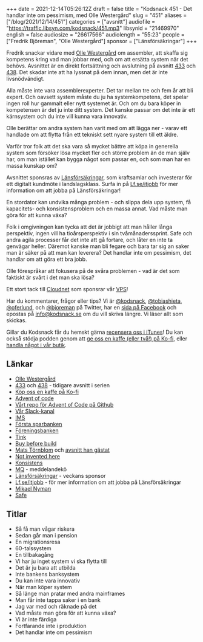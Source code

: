 +++
date = 2021-12-14T05:26:12Z
draft = false
title = "Kodsnack 451 - Det handlar inte om pessimism, med Olle Westergård"
slug = "451"
aliases = ["/blog/2021/12/14/451"]
categories = ["avsnitt"]
audiofile = "https://traffic.libsyn.com/kodsnack/451.mp3"
libsynid = "21469970"
english = false
audiosize = "26617566"
audiolength = "55:23"
people = ["Fredrik Björeman", "Olle Westergård"]
sponsor = ["Länsförsäkringar"]
+++

Fredrik snackar vidare med [Olle Westergård](https://kodsnack.se/people/olle-westerg%C3%A5rd/) om assembler, att skaffa sig kompetens kring vad man jobbar med, och om att ersätta system när det behövs. Avsnittet är en direkt fortsättning och avslutning på avsnitt [433](https://kodsnack.se/433/) och [438](https://kodsnack.se/438/). Det skadar inte att ha lyssnat på dem innan, men det är inte livsnödvändigt.

Alla måste inte vara assemblerexperter. Det tar mellan tre och fem år att bli expert. Och oavsett system måste du ju ha systemkompetens, det spelar ingen roll hur gammalt eller nytt systemet är. Och om du bara köper in kompetensen är det ju inte ditt system. Det kanske passar om det inte är ett kärnsystem och du inte vill kunna vara innovativ.

Olle berättar om andra system han varit med om att lägga ner - varav ett handlade om att flytta från ett tekniskt sett nyare system till ett äldre.

Varför tror folk att det ska vara så mycket bättre att köpa in generella system som försöker lösa mycket fler och större problem än de man själv har, om man istället kan bygga något som passar en, och som man har en massa kunskap om?

Avsnittet sponsras av [Länsförsäkringar](https://www.lf.se), som kraftsamlar och investerar för ett digitalt kundmöte i landslagsklass. Surfa in på [Lf.se/itjobb](https://www.lf.se/itjobb) för mer information om att jobba på Länsförsäkringar!

En stordator kan undvika många problem - och slippa dela upp system, få kapacitets- och konsistensproblem och en massa annat. Vad måste man göra för att kunna växa?

Folk i omgivningen kan tycka att det är jobbigt att man håller långa perspektiv, ingen vill ha tioårsperspektiv i sin tvåmånaderssprint. Safe och andra agila processer får det inte att gå fortare, och låter en inte ta genvägar heller. Däremot kanske man bli fegare och bara tar sig an saker man är säker på att man kan leverera? Det handlar inte om pessimism, det handlar om att göra ett bra jobb.

Olle förespråkar att fokusera på de svåra problemen - vad är det som faktiskt är svårt i det man ska lösa?

Ett stort tack till [Cloudnet](https://www.cloudnet.se) som sponsrar vår [VPS](https://en.wikipedia.org/wiki/Virtual_private_server)!

Har du kommentarer, frågor eller tips? Vi är [@kodsnack](https://www.twitter.com/kodsnack), [@tobiashieta](https://www.twitter.com/tobiashieta), [@oferlund](https://www.twitter.com/oferlund), och [@bjoreman](https://www.twitter.com/bjoreman) på Twitter, har en [sida på Facebook](https://www.facebook.com/kodsnack) och epostas på [info@kodsnack.se](mailto:info@kodsnack.se) om du vill skriva längre. Vi läser allt som skickas.

Gillar du Kodsnack får du hemskt gärna [recensera oss i iTunes](https://itunes.apple.com/se/podcast/kodsnack/id561631498?l=en)! Du kan också stödja podden genom att <a href="https://ko-fi.com/kodsnack" rel="payment">ge oss en kaffe (eller två!) på Ko-fi</a>, eller [handla något i vår butik](https://shop.spreadshirt.se/kodsnack/).

## Länkar ##
* [Olle Westergård](https://kodsnack.se/people/olle-westerg%C3%A5rd/)
* [433](https://kodsnack.se/433/) och [438](https://kodsnack.se/438/) - tidigare avsnitt i serien
* [Köp oss en kaffe på Ko-fi](https://ko-fi.com/kodsnack)
* [Advent of code](https://adventofcode.com/)
* [Vårt repo för Advent of Code på Github](https://github.com/kodsnack/advent_of_code_2021)
* [Vår Slack-kanal](https://join.slack.com/t/podsnack/shared_invite/zt-wh2ussm9-xFOqpvjgF16G2eDhaBy1hw)
* [IMS](https://en.wikipedia.org/wiki/IBM_Information_Management_System)
* [Första sparbanken](https://www.internetional.se/9803nbed.htm)
* [Föreningsbanken](https://sv.wikipedia.org/wiki/F%C3%B6reningsbanken)
* [Tink](https://tink.com/blog/product-updates/tink-consumer-app-shutting-down/)
* [Buy before build](https://practiceofea.com/2020/10/31/exploring-architecture-principles-buy-before-build/)
* [Mats Törnblom](https://www.linkedin.com/in/matstornblom/) och [avsnitt han gästat](https://kodsnack.se/people/mats-t%C3%B6rnblom/)
* [Not invented here](https://en.wikipedia.org/wiki/Not_invented_here)
* [Konsistens](https://en.wikipedia.org/wiki/Consistency_%28database_systems%29)
* [MQ](https://en.wikipedia.org/wiki/Message_queue) - meddelandekö
* [Länsförsäkringar](https://www.lf.se) - veckans sponsor
* [Lf.se/itjobb](https://www.lf.se/itjobb) - för mer information om att jobba på Länsförsäkringar
* [Mikael Nyman](https://www.linkedin.com/in/mikael-nyman-4875281a/?originalSubdomain=se)
* [Safe](https://en.wikipedia.org/wiki/Scaled_agile_framework)


## Titlar ##
* Så få man vågar riskera
* Sedan går man i pension
* En migrationsresa
* 60-talssystem
* En tillbakagång
* Vi har ju inget system vi ska flytta till
* Det är ju bara att utbilda
* Inte bankens banksystem
* Du kan inte vara innovativ
* När man köper system
* Så länge man pratar med andra mainframes
* Man får inte tappa saker i en bank
* Jag var med och räknade på det
* Vad måste man göra för att kunna växa?
* Vi är inte färdiga
* Fortfarande inte i produktion
* Det handlar inte om pessimism